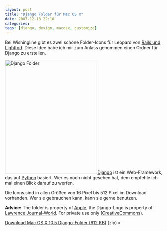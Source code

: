 ```yaml
---
layout: post
title: "Django Folder für Mac OS X"
date: 2007-12-18 22:10
categories:
tags: [django, design, macosx, customize]
---
```


Bei Wishingline gibt es zwei schöne Folder-Icons für Leopard von [Rails und Lighttpd](http://www.wishingline.com/notebook/2007/12/railslighttpdiconsforleopard/ "Rails and Lighttpd Icons for Leopard …On a Long Piece of String"). Diese Idee habe ich mir zum Anlass genommen einen Ordner für Django zu erstellen.

<!-- more -->

<a href="/files/django-leopard-folder.zip"><img src="/images/django-leopard-folders.jpg" alt="Django Folder" width="292" height="365" /></a> [Django](http://www.djangoproject.com/ "Django | The Web framework for perfectionists with deadlines") ist ein Web-Framework, das auf [Python](http://www.python.org/ "Python Programming Language -- Official Website") basiert. Wer es noch nicht gesehen hat, dem empfehle ich mal einen Blick darauf zu werfen.

Die Icons sind in allen Größen von 16 Pixel bis 512 Pixel im Download vorhanden. Wer sie gebrauchen kann, kann sie gerne benutzen.

**Advice:** The folder is property of [Apple](http://www.apple.com/ "Apple"), the Django-Logo is property of [Lawrence Journal-World](http://www.ljworld.com/ "LJWorld.com - Lawrence, Kansas"). For private use only [(CreativeCommons)](http://creativecommons.org/licenses/by-nc-nd/3.0/deed.de "Creative Commons Attribution-Noncommercial-No Derivative Works 3.0 Unported").

<div class="download">
    <p><a href="/files/django-leopard-folder.zip">Download Mac OS X 10.5 Django-Folder (612 KB)</a> (zip) »</p>
</div>
